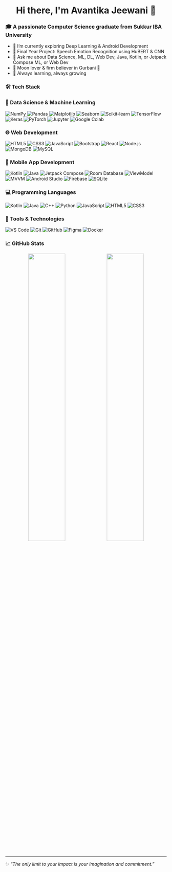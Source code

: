 <h1 align="center">Hi there, I'm Avantika Jeewani 👋</h1>

### 🎓 A passionate Computer Science graduate from Sukkur IBA University

- 🔭 I’m currently exploring Deep Learning & Android Development
- 🎯 Final Year Project: Speech Emotion Recognition using HuBERT & CNN
- 💬 Ask me about Data Science, ML, DL, Web Dev, Java, Kotlin, or Jetpack Compose ML, or Web Dev
- 🌙 Moon lover & firm believer in Gurbani 🙏
- 🌱 Always learning, always growing

### 🛠️ Tech Stack

### 🧠 Data Science & Machine Learning

![NumPy](https://img.shields.io/badge/-NumPy-013243?style=flat&logo=numpy)
![Pandas](https://img.shields.io/badge/-Pandas-150458?style=flat&logo=pandas)
![Matplotlib](https://img.shields.io/badge/-Matplotlib-11557C?style=flat&logo=matplotlib)
![Seaborn](https://img.shields.io/badge/-Seaborn-0099CC?style=flat)
![Scikit-learn](https://img.shields.io/badge/-Scikit--learn-F7931E?style=flat&logo=scikit-learn)
![TensorFlow](https://img.shields.io/badge/-TensorFlow-FF6F00?style=flat&logo=tensorflow)
![Keras](https://img.shields.io/badge/-Keras-D00000?style=flat&logo=keras)
![PyTorch](https://img.shields.io/badge/-PyTorch-EE4C2C?style=flat&logo=pytorch)
![Jupyter](https://img.shields.io/badge/-Jupyter-F37626?style=flat&logo=jupyter)
![Google Colab](https://img.shields.io/badge/-Google%20Colab-F9AB00?style=flat&logo=googlecolab)


### 🌐 Web Development

![HTML5](https://img.shields.io/badge/-HTML5-E34F26?style=flat&logo=html5)
![CSS3](https://img.shields.io/badge/-CSS3-1572B6?style=flat&logo=css3)
![JavaScript](https://img.shields.io/badge/-JavaScript-F7DF1E?style=flat&logo=javascript)
![Bootstrap](https://img.shields.io/badge/-Bootstrap-563D7C?style=flat&logo=bootstrap)
![React](https://img.shields.io/badge/-React-61DAFB?style=flat&logo=react)
![Node.js](https://img.shields.io/badge/-Node.js-339933?style=flat&logo=node.js)
![MongoDB](https://img.shields.io/badge/-MongoDB-47A248?style=flat&logo=mongodb)
![MySQL](https://img.shields.io/badge/-MySQL-4479A1?style=flat&logo=mysql)


### 📱 Mobile App Development

![Kotlin](https://img.shields.io/badge/-Kotlin-0095D5?style=flat&logo=kotlin)
![Java](https://img.shields.io/badge/-Java-007396?style=flat&logo=java)
![Jetpack Compose](https://img.shields.io/badge/-Jetpack%20Compose-4285F4?style=flat&logo=android)
![Room Database](https://img.shields.io/badge/-Room-6D4C41?style=flat&logo=android)
![ViewModel](https://img.shields.io/badge/-ViewModel-2196F3?style=flat)
![MVVM](https://img.shields.io/badge/-MVVM-3F51B5?style=flat)
![Android Studio](https://img.shields.io/badge/-Android%20Studio-3DDC84?style=flat&logo=android-studio)
![Firebase](https://img.shields.io/badge/-Firebase-FFCA28?style=flat&logo=firebase)
![SQLite](https://img.shields.io/badge/-SQLite-003B57?style=flat&logo=sqlite)


### 💻 Programming Languages

![Kotlin](https://img.shields.io/badge/-Kotlin-0095D5?style=flat&logo=kotlin)
![Java](https://img.shields.io/badge/-Java-007396?style=flat&logo=java)
![C++](https://img.shields.io/badge/-C++-00599C?style=flat&logo=cplusplus)
![Python](https://img.shields.io/badge/-Python-3776AB?style=flat&logo=python)
![JavaScript](https://img.shields.io/badge/-JavaScript-F7DF1E?style=flat&logo=javascript)
![HTML5](https://img.shields.io/badge/-HTML5-E34F26?style=flat&logo=html5)
![CSS3](https://img.shields.io/badge/-CSS3-1572B6?style=flat&logo=css3)


### 🧠 Tools & Technologies

![VS Code](https://img.shields.io/badge/-VS%20Code-007ACC?style=flat&logo=visual-studio-code)
![Git](https://img.shields.io/badge/-Git-F05032?style=flat&logo=git)
![GitHub](https://img.shields.io/badge/-GitHub-181717?style=flat&logo=github)
![Figma](https://img.shields.io/badge/-Figma-F24E1E?style=flat&logo=figma)
![Docker](https://img.shields.io/badge/-Docker-2496ED?style=flat&logo=docker)


### 📈 GitHub Stats
<p align="center">
  <img width="48%" src="https://github-readme-stats.vercel.app/api?username=Avantika11201&show_icons=true&theme=github_dark" />
  <img width="48%" src="https://github-readme-streak-stats.herokuapp.com/?user=Avantika11201&theme=dark" />
</p>

---

✨ *“The only limit to your impact is your imagination and commitment.”*
